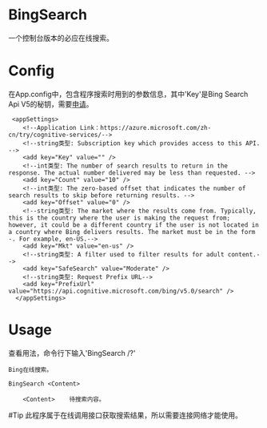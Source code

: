 
# BingSearch
一个控制台版本的必应在线搜索。

# Config
在App.config中，包含程序搜索时用到的参数信息，其中'Key'是Bing Search Api V5的秘钥，需要[申请][1]。

```
 <appSettings>
    <!--Application Link：https://azure.microsoft.com/zh-cn/try/cognitive-services/-->
    <!--string类型: Subscription key which provides access to this API. -->
    <add key="Key" value="" />
    <!--int类型: The number of search results to return in the response. The actual number delivered may be less than requested. -->
    <add key="Count" value="10" />
    <!--int类型: The zero-based offset that indicates the number of search results to skip before returning results. -->
    <add key="Offset" value="0" />
    <!--string类型: The market where the results come from. Typically, this is the country where the user is making the request from; however, it could be a different country if the user is not located in a country where Bing delivers results. The market must be in the form -. For example, en-US.-->
    <add key="Mkt" value="en-us" />
    <!--string类型: A filter used to filter results for adult content.-->
    <add key="SafeSearch" value="Moderate" />
    <!--string类型: Request Prefix URL-->
    <add key="PrefixUrl" value="https://api.cognitive.microsoft.com/bing/v5.0/search" />
  </appSettings>
```

# Usage
查看用法，命令行下输入'BingSearch /?'

```
Bing在线搜索。

BingSearch <Content>

    <Content>    待搜索内容。
```

#Tip
此程序属于在线调用接口获取搜索结果，所以需要连接网络才能使用。

[1]:https://azure.microsoft.com/zh-cn/try/cognitive-services
